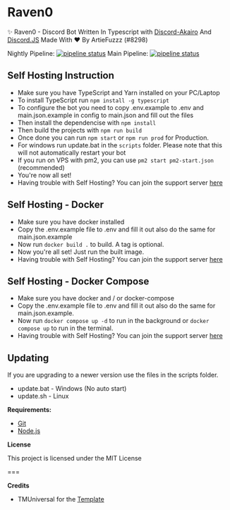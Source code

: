 # Raven0

✨ Raven0 - Discord Bot Written In Typescript with [Discord-Akairo](https://github.com/discord-akairo/) And [Discord.JS](https://github.com/discordjs) Made With ♥ By ArtieFuzzz (#8298)

Nightly Pipeline: [![pipeline status](https://gitlab.com/raven0-bot/Raven/badges/nightly/pipeline.svg)](https://gitlab.com/raven0-bot/Raven/-/commits/nightly)
Main Pipeline: [![pipeline status](https://gitlab.com/raven0-bot/Raven/badges/main/pipeline.svg)](https://gitlab.com/raven0-bot/Raven/-/commits/main) 

## Self Hosting Instruction

* Make sure you have TypeScript and Yarn installed on your PC/Laptop
* To install TypeScript run `npm install -g typescript`
* To configure the bot you need to copy .env.example to .env and main.json.example in config to main.json and fill out the files
* Then install the dependencise with `npm install`
* Then build the projects with `npm run build`
* Once done you can run `npm start` or `npm run prod` for Production.
* For windows run update.bat in the `scripts` folder. Please note that this will not automatically restart your bot
* If you run on VPS with pm2, you can use `pm2 start pm2-start.json` (recommended)
* You're now all set!
* Having trouble with Self Hosting? You can join the support server [here](https://discord.gg/quht6bcFbX)

## Self Hosting - Docker

* Make sure you have docker installed
* Copy the .env.example file to .env and fill it out also do the same for main.json.example
* Now run `docker build .` to build.  A tag is optional.
* Now you're all set! Just run the built image.
* Having trouble with Self Hosting? You can join the support server [here](https://discord.gg/quht6bcFbX)

## Self Hosting - Docker Compose

* Make sure you have docker and / or docker-compose
* Copy the .env.example file to .env and fill it out also do the same for main.json.example.
* Now run `docker compose up -d` to run in the background or `docker compose up` to run in the terminal.
* Having trouble with Self Hosting? You can join the support server [here](https://discord.gg/quht6bcFbX)

## Updating

If you are upgrading to a newer version use the files in the scripts folder.
* update.bat - Windows (No auto start)
* update.sh - Linux

**Requirements:**

* [Git](https://git-scm.com/)
* [Node.js](https://nodejs.org/en/)

**License**

This project is licensed under the MIT License

===

**Credits**

* TMUniversal for the [Template](https://github.com/TMUniversal/discord-bot-template)
